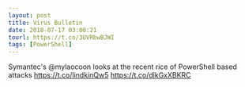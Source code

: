```yaml
---
layout: post
title: Virus Bulletin
date: 2018-07-17 03:00:21
tourl: https://t.co/3UVRbwBJWI
tags: [PowerShell]
---
```

Symantec's @mylaocoon looks at the recent rice of PowerShell based attacks https://t.co/lindkinQw5 https://t.co/dlkGxXBKRC